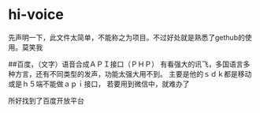 # hi-voice
先声明一下，此文件太简单，不能称之为项目。不过好处就是熟悉了gethub的使用。莫笑我

##百度，（文字）语音合成ＡＰＩ接口（ＰＨＰ）
有看强大的讯飞，多国语言多种方言，还有不同类型的发声，功能太强大用不到。
主要是他的ｓｄｋ都是移动或是ｈ５端不能做ａｐｉ接口，
若要用到微信中，就难办了

所好找到了百度开放平台
